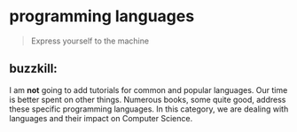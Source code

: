 
# programming languages

> Express yourself to the machine


## buzzkill:

I am **not** going to add tutorials for common and popular languages. Our
time is better spent on other things. Numerous books, some quite good,
address these specific programming languages. In this category, we are
dealing with languages and their impact on Computer Science.

